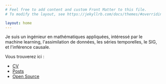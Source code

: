 ```yaml
---
# Feel free to add content and custom Front Matter to this file.
# To modify the layout, see https://jekyllrb.com/docs/themes/#overriding-theme-defaults

layout: home
---
```


Je suis un ingénieur en mathématiques appliquées, intéressé par le machine learning, l'assimilation de données, les séries temporelles, le SIG, et l'inférence causale.

Vous trouverez ici :
*   [CV](/cv/)
*   [Posts](/posts/)
*   [Open Source](/open-source/)
